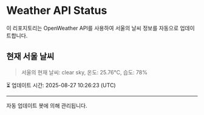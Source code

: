 
# Weather API Status

이 리포지토리는 OpenWeather API를 사용하여 서울의 날씨 정보를 자동으로 업데이트합니다.

## 현재 서울 날씨
> 서울의 현재 날씨: clear sky, 온도: 25.76°C, 습도: 78%

⏳ 업데이트 시간: 2025-08-27 10:26:23 (UTC)

---
자동 업데이트 봇에 의해 관리됩니다.
